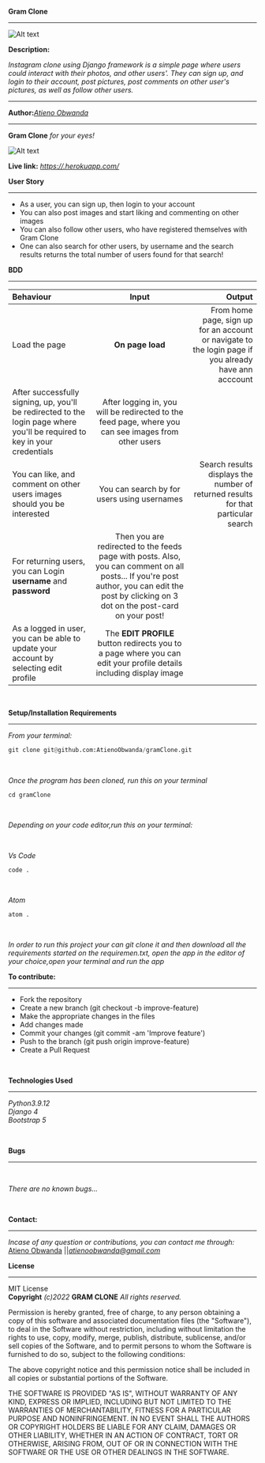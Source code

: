**Gram Clone**
****
![Alt text](/projectScreenShot/landing.png?raw=true "Optional Title")

**Description:** </br>

*Instagram clone using Django framework is a simple page where users could interact with their photos, and other users'. They can sign up, and login to their account, post pictures, post comments on other user's pictures, as well as follow other users.*

****
**Author:***[Atieno Obwanda](https://github.com/AtienoObwanda)* 
****
**Gram Clone** *for your eyes!*
<!-- Screenshots -->
![Alt text](/projectScreenShot/profile.png?raw=true "Optional Title")


**Live link:**  *[https://.herokuapp.com/](https://gramclon.herokuapp.com/)* <br />


**User Story** <br/>
****

* As a user, you can sign up, then login to your account <br/>
* You can also post images and start liking and commenting on other images<br/>
* You can also follow other users, who have registered themselves with Gram Clone <br/>
* One can also search for other users, by username and the search results returns the total number of users found for that search!<br/>

**BDD** <br/>
****
| Behaviour | Input | Output |
| :---------------- | :---------------: | ------------------: |
| Load the page | **On page load** | From home page, sign up for an account or navigate to the login page if you already have ann acccount|
| After successfully signing, up, you'll be redirected to the login page where you'll be required to key in your credentials| After logging in, you will be redirected to the feed page, where you can see images from other users|
| You can like, and comment on other users images should you be interested | You can search by for users using usernames | Search results displays the number of returned results for that particular search| 
| For returning users, you can Login  **username** and **password** | Then you are redirected to the feeds page with posts. Also, you can comment on all posts... If you're post author, you can edit the post by clicking on 3 dot on the post-card on your post! |
| As a logged in user, you can be able to update your account by selecting edit profile | The **EDIT PROFILE** button redirects you to a page where you can edit your profile details including display image|
<br/>

**Setup/Installation Requirements** 
****
*From your terminal:* <br />
```py
git clone git@github.com:AtienoObwanda/gramClone.git
```
<br />

*Once the program has been cloned, run this on your terminal* <br />

```
cd gramClone
```

<br />

*Depending on your code editor,run this on your terminal:* <br />

<br />

*Vs Code* <br />

```
code .
```
<br />

*Atom* <br />
```
atom .
```
<br />


*In order to run this project your can git clone it and then download all the requirements started on the requiremen.txt, open the app in the editor of your choice,open your terminal and run the  app*
<br />

**To contribute:**
****
* Fork the repository
* Create a new branch (git checkout -b improve-feature)
* Make the appropriate changes in the files
* Add changes made
* Commit your changes (git commit -am 'Improve feature')
* Push to the branch (git push origin improve-feature)
* Create a Pull Request

<br/>

**Technologies Used** <br/>
****

*Python3.9.12*<br />
*Django 4*<br />
*Bootstrap 5*<br />

<br/>

**Bugs** 
****

<br/>

*There are no known bugs...*

<br/>


**Contact:**
****

*Incase of any question or contributions, you can contact me through:*
 [Atieno Obwanda](https://github.com/AtienoObwanda) ||*atienoobwanda@gmail.com* </br>


**License**
****
MIT License <br/>
**Copyright** *(c)2022* **GRAM CLONE** *All rights reserved.*

Permission is hereby granted, free of charge, to any person obtaining a copy of this software and associated documentation files (the "Software"), to deal in the Software without restriction, including without limitation the rights to use, copy, modify, merge, publish, distribute, sublicense, and/or sell copies of the Software, and to permit persons to whom the Software is furnished to do so, subject to the following conditions:

The above copyright notice and this permission notice shall be included in all copies or substantial portions of the Software.

THE SOFTWARE IS PROVIDED "AS IS", WITHOUT WARRANTY OF ANY KIND, EXPRESS OR IMPLIED, INCLUDING BUT NOT LIMITED TO THE WARRANTIES OF MERCHANTABILITY, FITNESS FOR A PARTICULAR PURPOSE AND NONINFRINGEMENT. IN NO EVENT SHALL THE AUTHORS OR COPYRIGHT HOLDERS BE LIABLE FOR ANY CLAIM, DAMAGES OR OTHER LIABILITY, WHETHER IN AN ACTION OF CONTRACT, TORT OR OTHERWISE, ARISING FROM, OUT OF OR IN CONNECTION WITH THE SOFTWARE OR THE USE OR OTHER DEALINGS IN THE SOFTWARE.
